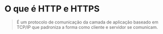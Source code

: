 # O que é HTTP e HTTPS

> É um protocolo de comunicação da camada de aplicação baseado em TCP/IP que padroniza a forma como cliente e servidor se comunicam.
